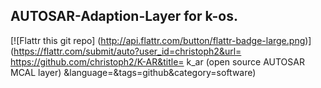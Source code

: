 
AUTOSAR-Adaption-Layer for k-os.
--------------------------------

[![Flattr this git repo]
(http://api.flattr.com/button/flattr-badge-large.png)]
(https://flattr.com/submit/auto?user_id=christoph2&url=
https://github.com/christoph2/K-AR&title=
k_ar (open source AUTOSAR MCAL layer)
&language=&tags=github&category=software)


